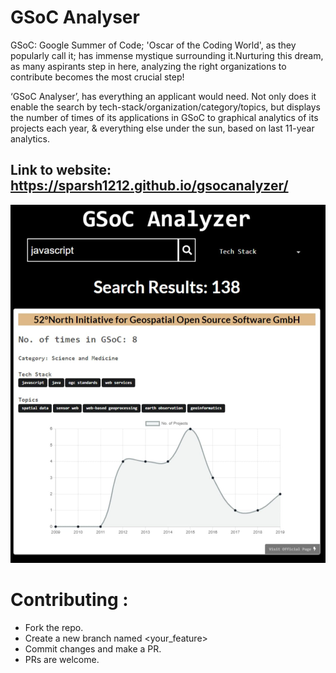 # GSoC Analyser

GSoC: Google Summer of Code; 'Oscar of the Coding World', as they popularly call it; has immense mystique surrounding it.Nurturing this dream, as many aspirants step in here, analyzing the right organizations to contribute becomes the most crucial step!

‘GSoC Analyser’, has everything an applicant would need. Not only does it enable the search by tech-stack/organization/category/topics, but displays the number of times of its applications in GSoC to graphical analytics of its projects each year, & everything else under the sun, based on last 11-year analytics. 


## Link to website: https://sparsh1212.github.io/gsocanalyzer/

![1](./img.jpeg)

# Contributing :
- Fork the repo.
- Create a new branch named <your_feature>
- Commit changes and make a PR.
- PRs are welcome.
